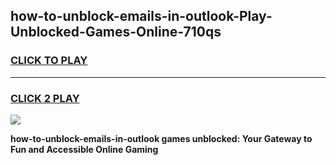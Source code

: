 
## how-to-unblock-emails-in-outlook-Play-Unblocked-Games-Online-710qs
<h3>
<a href="https://premium76.site?title=how-to-unblock-emails-in-outlook&ref=25A">CLICK TO PLAY</a></h3>
<hr>

<h3>
<a href="https://premium76.site?title=how-to-unblock-emails-in-outlook&ref=25A">CLICK 2 PLAY</a>
  
</h3>

<a href="https://premium76.site?title=how-to-unblock-emails-in-outlook&ref=25A"><img src="https://clearcache.store/games.png"></a>


**how-to-unblock-emails-in-outlook games unblocked: Your Gateway to Fun and Accessible Online Gaming**
